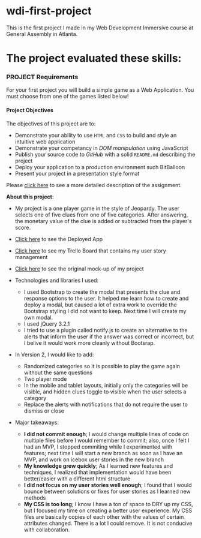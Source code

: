 # wdi-first-project
This is the first project I made in my Web Development Immersive course at General Assembly in Atlanta. 

# The project evaluated these skills:

### PROJECT Requirements

For your first project you will build a simple game as a Web Application. You must choose from one of the games listed below!

#### Project Objectives

The objectives of this project are to:

* Demonstrate your ability to use `HTML` and `CSS` to build and style an intuitive web application
* Demonstrate your competancy in _DOM manipulation_ using JavaScript
* Publish your source code to _GitHub_ with a solid `README.md` describing the project
* Deploy your application to a production environment such BitBalloon
* Present your project in a presentation style format

Please [click here](/project_assignment_README.md) to see a more detailed description of the assignment.

**About this project**:
  - My project is a one player game in the style of Jeopardy. The user selects one of five clues from one of five categories. After answering, the monetary value of the clue is added or subtracted from the player's score.
  - [Click here](http://festive-pare-54ca7d.bitballoon.com/) to see the Deployed App
  - [Click here](https://trello.com/b/LDTQNfIZ/jacksonwdifirstproject) to see my Trello Board that contains my user story management
  - [Click here](https://www.figma.com/file/S5iIuuhxgatPUC3BQSvDV7qb/Jackson-WDI-First-Project) to see the original mock-up of my project
  - Technologies and libraries I used:
    - I used Bootstrap to create the modal that presents the clue and response options to the user. It helped me learn how to create and deploy a modal, but caused a lot of extra work to override the Bootstrap styling I did not want to keep. Next time I will create my own modal.
    - I used jQuery 3.2.1
    - I tried to use a plugin called notify.js to create an alternative to the alerts that inform the user if the answer was correct or incorrect, but I belive it would work more cleanly without Bootsrap. 
  - In Version 2, I would like to add:
    - Randomized categories so it is possible to play the game again without the same questions
    - Two player mode
    - In the mobile and tablet layouts, initially only the categories will be visible, and hidden clues toggle to visible when the user selects a category
    - Replace the alerts with notifications that do not require the user to dismiss or close

  - Major takeaways:
    - **I did not commit enough**; I would change multiple lines of code on multiple files before I would remember to commit; also, once I felt I had an MVP, I stopped commiting while I experimented with features; next time I will start a new branch as soon as I have an MVP, and work on icebox user stories in the new branch
    - **My knowledge grew quickly**; As I learned new features and techniques, I realized that implementation would have been better/easier with a different html structure
    - **I did not focus on my user stories well enough**; I found that I would bounce between solutions or fixes for user stories as I learned new methods
    - **My CSS is too long**; I know I have a ton of space to DRY up my CSS, but I focused my time on creating a better user experience. My CSS files are basically copies of each other with the values of certain attributes changed. There is a lot I could remove. It is not conducive with collaboration.
